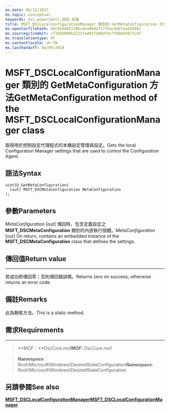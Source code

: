 ```yaml
---
ms.date: 06/12/2017
ms.topic: conceptual
keywords: dsc,powershell,設定,安裝
title: MSFT_DSCLocalConfigurationManager 類別的 GetMetaConfiguration 方法
ms.openlocfilehash: ddc016402239bcdea060a717fbac9ab7ea42698c
ms.sourcegitcommit: cf195b090b3223fa4917206dfec7f0b603873cdf
ms.translationtype: HT
ms.contentlocale: zh-TW
ms.lasthandoff: 04/09/2018
---
```

# <a name="getmetaconfiguration-method-of-the-msftdsclocalconfigurationmanager-class"></a><span data-ttu-id="9f71a-103">MSFT_DSCLocalConfigurationManager 類別的 GetMetaConfiguration 方法</span><span class="sxs-lookup"><span data-stu-id="9f71a-103">GetMetaConfiguration method of the MSFT_DSCLocalConfigurationManager class</span></span>

<span data-ttu-id="9f71a-104">取得用於控制設定代理程式的本機設定管理員設定。</span><span class="sxs-lookup"><span data-stu-id="9f71a-104">Gets the local Configuration Manager settings that are used to control the Configuration Agent.</span></span>

<a name="syntax"></a><span data-ttu-id="9f71a-105">語法</span><span class="sxs-lookup"><span data-stu-id="9f71a-105">Syntax</span></span>
------

```mof
uint32 GetMetaConfiguration(
  [out] MSFT_DSCMetaConfiguration MetaConfiguration
);
```

<a name="parameters"></a><span data-ttu-id="9f71a-106">參數</span><span class="sxs-lookup"><span data-stu-id="9f71a-106">Parameters</span></span>
----------

<span data-ttu-id="9f71a-107">*MetaConfiguration* \[out\] 傳回時，包含定義設定之 **MSFT_DSCMetaConfiguration** 類別的內嵌執行個體。</span><span class="sxs-lookup"><span data-stu-id="9f71a-107">*MetaConfiguration* \[out\] On return, contains an embedded instance of the **MSFT_DSCMetaConfiguration** class that defines the settings.</span></span>

## <a name="return-value"></a><span data-ttu-id="9f71a-108">傳回值</span><span class="sxs-lookup"><span data-stu-id="9f71a-108">Return value</span></span>
------------

<span data-ttu-id="9f71a-109">若成功即傳回零；否則傳回錯誤碼。</span><span class="sxs-lookup"><span data-stu-id="9f71a-109">Returns zero on success; otherwise returns an error code.</span></span>

## <a name="remarks"></a><span data-ttu-id="9f71a-110">備註</span><span class="sxs-lookup"><span data-stu-id="9f71a-110">Remarks</span></span>

<span data-ttu-id="9f71a-111">此為靜態方法。</span><span class="sxs-lookup"><span data-stu-id="9f71a-111">This is a static method.</span></span>

## <a name="requirements"></a><span data-ttu-id="9f71a-112">需求</span><span class="sxs-lookup"><span data-stu-id="9f71a-112">Requirements</span></span>
------------
><span data-ttu-id="9f71a-113">**MOF：**DscCore.mof</span><span class="sxs-lookup"><span data-stu-id="9f71a-113">**MOF:** DscCore.mof</span></span>

><span data-ttu-id="9f71a-114">**Namespace**：Root\Microsoft\Windows\DesiredStateConfiguration</span><span class="sxs-lookup"><span data-stu-id="9f71a-114">**Namespace**: Root\Microsoft\Windows\DesiredStateConfiguration</span></span>


## <a name="see-also"></a><span data-ttu-id="9f71a-115">另請參閱</span><span class="sxs-lookup"><span data-stu-id="9f71a-115">See also</span></span>


[<span data-ttu-id="9f71a-116">**MSFT_DSCLocalConfigurationManager**</span><span class="sxs-lookup"><span data-stu-id="9f71a-116">**MSFT_DSCLocalConfigurationManager**</span></span>](msft-dsclocalconfigurationmanager.md)